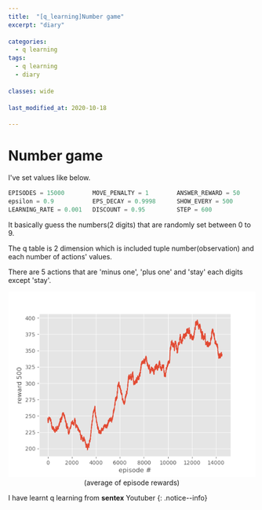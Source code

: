 ```yaml
---
title:  "[q_learning]Number game"
excerpt: "diary"

categories:
  - q learning
tags:
  - q learning
  - diary

classes: wide

last_modified_at: 2020-10-18
 
---
```


# Number game

I've set values like below.


``` python
EPISODES = 15000        MOVE_PENALTY = 1        ANSWER_REWARD = 50      HALF_REWARD = 20
epsilon = 0.9           EPS_DECAY = 0.9998      SHOW_EVERY = 500        MIN_VALUES = -300
LEARNING_RATE = 0.001   DISCOUNT = 0.95         STEP = 600
```

It basically guess the numbers(2 digits) that are randomly set between 0 to 9. <br>

The q table is 2 dimension which is included tuple number(observation) and each number of actions' values. <br>

There are 5 actions that are 'minus one', 'plus one' and 'stay' each digits except 'stay'. <br> 


<center> <img src="/assets/images/q_learning/Figure_1.png"> </center>
<center>(average of episode rewards)</center>


I have learnt q learning from **sentex** Youtuber
{: .notice--info}